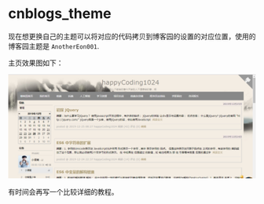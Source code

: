 # cnblogs_theme

现在想更换自己的主题可以将对应的代码拷贝到博客园的设置的对应位置，使用的博客园主题是 `AnotherEon001`.

主页效果图如下：

![博客园主页](https://raw.githubusercontent.com/happyCoding1024/image-hosting/master/img/博客园主页.png)

有时间会再写一个比较详细的教程。
